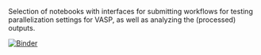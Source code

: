 Selection of notebooks with interfaces for submitting workflows for testing parallelization settings for VASP, as well as analyzing the (processed) outputs.

[![Binder](https://mybinder.org/badge_logo.svg)](https://mybinder.org/v2/gh/mbercx/jupyter/master?filepath=parallel%2Fparallelization.ipynb)
